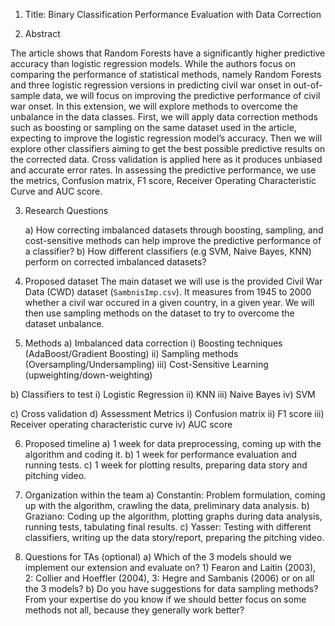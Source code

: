 1) Title: Binary Classification Performance Evaluation with Data Correction


2) Abstract

The article shows that Random Forests have a significantly higher predictive accuracy than logistic regression models. While the authors focus on comparing the performance of statistical methods, namely Random Forests and three logistic regression versions in predicting civil war onset in out-of-sample data, we will focus on improving the predictive performance of civil war onset. In this extension, we will explore methods to overcome the unbalance in the data classes. First, we will apply data correction methods such as boosting or sampling on the same dataset used in the article, expecting to improve the logistic regression model’s accuracy. Then we will explore other classifiers aiming to get the best possible predictive results on the corrected data. Cross validation is applied here as it produces unbiased and accurate error rates. In assessing the predictive performance, we use the metrics, Confusion matrix, F1 score, Receiver Operating Characteristic Curve and AUC score.


3) Research Questions

    a) How correcting imbalanced datasets through boosting, sampling, and cost-sensitive methods can help improve the predictive performance of a classifier?
    b) How different classifiers (e.g SVM, Naive Bayes, KNN) perform on corrected imbalanced datasets?

4) Proposed dataset
    The main dataset we will use is the provided Civil War Data (CWD) dataset (`SambnisImp.csv`). It measures from 1945 to 2000 whether a civil war occured in a given country,       in  a given year. We will then use sampling methods on the dataset to try to overcome the dataset unbalance.

5) Methods
  a) Imbalanced data correction 
    i) Boosting techniques (AdaBoost/Gradient Boosting)
   ii) Sampling methods (Oversampling/Undersampling)
  iii) Cost-Sensitive Learning (upweighting/down-weighting)
  
  b) Classifiers to test
    i) Logistic Regression
   ii) KNN
  iii) Naive Bayes
   iv) SVM

  c) Cross validation
  d) Assessment Metrics
    i) Confusion matrix
   ii) F1 score
  iii) Receiver operating characteristic curve
   iv) AUC score

6) Proposed timeline
  a) 1 week for data preprocessing, coming up with the algorithm and coding it. 
  b) 1 week for performance evaluation and running tests.
  c) 1 week for plotting results, preparing data story and pitching video.

7) Organization within the team
  a) Constantin: Problem formulation, coming up with the algorithm, crawling the data, preliminary data analysis.
  b) Graziano: Coding up the algorithm, plotting graphs during data analysis, running tests, tabulating final results.
  c) Yasser: Testing with different classifiers, writing up the data story/report, preparing the pitching video.

8) Questions for TAs (optional)
  a) Which of the 3 models should we implement our extension and evaluate on? 1) Fearon and Laitin (2003), 2: Collier and Hoeffler (2004), 3: Hegre and Sambanis (2006) or on all   the 3 models?
  b) Do you have suggestions for data sampling methods? From your expertise do you know if we should better focus on some methods not all, because they generally work better?
